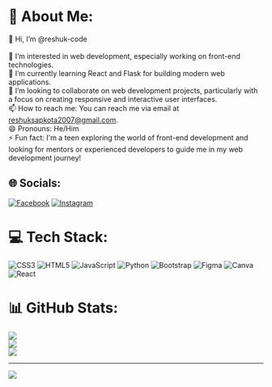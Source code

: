 # 💫 About Me:
👋 Hi, I’m @reshuk-code<br><br>👀 I’m interested in web development, especially working on front-end technologies.<br>🌱 I’m currently learning React and Flask for building modern web applications.<br>💞️ I’m looking to collaborate on web development projects, particularly with a focus on creating responsive and interactive user interfaces.<br>📫 How to reach me: You can reach me via email at reshuksapkota2007@gmail.com.<br>😄 Pronouns: He/Him<br>⚡ Fun fact: I'm a teen exploring the world of front-end development and looking for mentors or experienced developers to guide me in my web development journey!


## 🌐 Socials:
[![Facebook](https://img.shields.io/badge/Facebook-%231877F2.svg?logo=Facebook&logoColor=white)](https://facebook.com/https://www.facebook.com/reshuk.sapkota) [![Instagram](https://img.shields.io/badge/Instagram-%23E4405F.svg?logo=Instagram&logoColor=white)](https://instagram.com/https://www.instagram.com/reshuk49) 

# 💻 Tech Stack:
![CSS3](https://img.shields.io/badge/css3-%231572B6.svg?style=flat&logo=css3&logoColor=white) ![HTML5](https://img.shields.io/badge/html5-%23E34F26.svg?style=flat&logo=html5&logoColor=white) ![JavaScript](https://img.shields.io/badge/javascript-%23323330.svg?style=flat&logo=javascript&logoColor=%23F7DF1E) ![Python](https://img.shields.io/badge/python-3670A0?style=flat&logo=python&logoColor=ffdd54) ![Bootstrap](https://img.shields.io/badge/bootstrap-%238511FA.svg?style=flat&logo=bootstrap&logoColor=white) ![Figma](https://img.shields.io/badge/figma-%23F24E1E.svg?style=flat&logo=figma&logoColor=white) ![Canva](https://img.shields.io/badge/Canva-%2300C4CC.svg?style=flat&logo=Canva&logoColor=white) ![React](https://img.shields.io/badge/react-%2320232a.svg?style=flat&logo=react&logoColor=%2361DAFB)
# 📊 GitHub Stats:
![](https://github-readme-stats.vercel.app/api?username=reshuk-code&theme=dark&hide_border=true&include_all_commits=false&count_private=false)<br/>
![](https://github-readme-streak-stats.herokuapp.com/?user=reshuk-code&theme=dark&hide_border=true)<br/>
![](https://github-readme-stats.vercel.app/api/top-langs/?username=reshuk-code&theme=dark&hide_border=true&include_all_commits=false&count_private=false&layout=compact)

---
[![](https://visitcount.itsvg.in/api?id=reshuk-code&icon=0&color=0)](https://visitcount.itsvg.in)

<!-- Proudly created with GPRM ( https://gprm.itsvg.in ) -->
